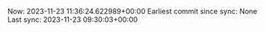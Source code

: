 Now: 2023-11-23 11:36:24.622989+00:00 Earliest commit since sync: None Last sync: 2023-11-23 09:30:03+00:00
